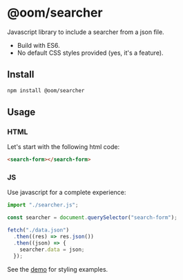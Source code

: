 # @oom/searcher

Javascript library to include a searcher from a json file.

- Build with ES6.
- No default CSS styles provided (yes, it's a feature).

## Install

```sh
npm install @oom/searcher
```

## Usage

### HTML

Let's start with the following html code:

```html
<search-form></search-form>
```

### JS

Use javascript for a complete experience:

```js
import "./searcher.js";

const searcher = document.querySelector("search-form");

fetch("./data.json")
  .then((res) => res.json())
  .then((json) => {
    searcher.data = json;
  });
```

See the [demo](demo) for styling examples.
